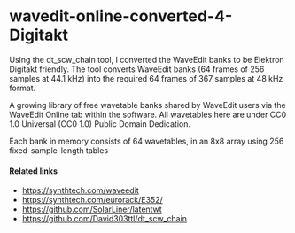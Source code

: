# wavedit-online-converted-4-Digitakt

Using the dt_scw_chain tool, I converted the WaveEdit banks to be Elektron Digitakt friendly.
The tool converts WaveEdit banks (64 frames of 256 samples at 44.1 kHz) into the required 64 frames of 367 samples at 48 kHz format.

A growing library of free wavetable banks shared by WaveEdit users via the WaveEdit Online tab within the software. All wavetables here are under CC0 1.0 Universal (CC0 1.0) Public Domain Dedication.

Each bank in memory consists of 64 wavetables, in an 8x8 array using 256 fixed-sample-length tables

#### Related links

- https://synthtech.com/waveedit
- https://synthtech.com/eurorack/E352/
- https://github.com/SolarLiner/latentwt
- https://github.com/David303ttl/dt_scw_chain
